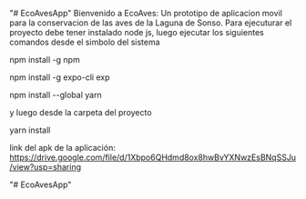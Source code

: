 "# EcoAvesApp" 
Bienvenido a EcoAves: Un prototipo de aplicacion movil para la conservacion de las aves de la Laguna de Sonso.
Para ejecuturar el proyecto debe tener instalado node js, luego ejecutar los siguientes comandos desde el simbolo del sistema

npm install -g npm

npm install -g expo-cli exp

npm install --global yarn

y luego desde la carpeta del proyecto

yarn install

link del apk de la aplicación: https://drive.google.com/file/d/1Xbpo6QHdmd8ox8hwBvYXNwzEsBNqSSJu/view?usp=sharing

"# EcoAvesApp" 
